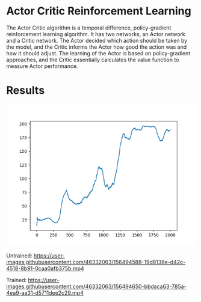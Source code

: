 # Actor Critic Reinforcement Learning
The Actor Critic algorithm is a temporal difference, policy-gradient reinforcement learning algorithm. It has two networks, an Actor network and a Critic network. The Actor decided which action should be taken by the model, and the Critic informs the Actor how good the action was and how it should adjust. The learning of the Actor is based on policy-gradient approaches, and the Critic essentially calculates the value function to measure Actor performance.

# Results
![Training Results](https://github.com/A-r-s-h-i-a/Personal-Projects/blob/main/Actor%20Critic/Alpha3e-5_Gamma99e-1_SOLVED.png)

Untrained:
https://user-images.githubusercontent.com/46332063/156494588-19d8138e-d42c-4518-8b91-0caa0afb375b.mp4

Trained:
https://user-images.githubusercontent.com/46332063/156494650-bbdaca63-785a-4ea9-aa31-d5711dee2c29.mp4
